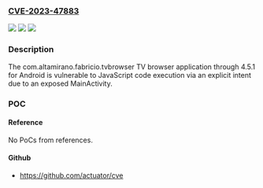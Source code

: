 ### [CVE-2023-47883](https://cve.mitre.org/cgi-bin/cvename.cgi?name=CVE-2023-47883)
![](https://img.shields.io/static/v1?label=Product&message=n%2Fa&color=blue)
![](https://img.shields.io/static/v1?label=Version&message=n%2Fa&color=blue)
![](https://img.shields.io/static/v1?label=Vulnerability&message=n%2Fa&color=brighgreen)

### Description

The com.altamirano.fabricio.tvbrowser TV browser application through 4.5.1 for Android is vulnerable to JavaScript code execution via an explicit intent due to an exposed MainActivity.

### POC

#### Reference
No PoCs from references.

#### Github
- https://github.com/actuator/cve

